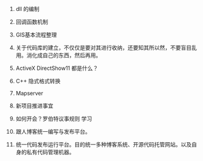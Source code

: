 1. dll 的编制
2. 回调函数机制
3. GIS基本流程整理
4. 关于代码库的建立，不仅仅是要对其进行收纳，还要知其所以然，不要盲目乱用。消化成自己的东西，然后再用。
5. ActiveX DirectShow11 都是什么？
6. C++ 隐式格式转换

2. Mapserver
3. 新项目推进事宜
4. 如何开会？罗伯特议事规则 学习
5. 跟人博客统一编写与发布平台。 
6. 统一代码发布运行平台。目的统一多种博客系统、开源代码托管网站。以及自身的私有代码管理机器。